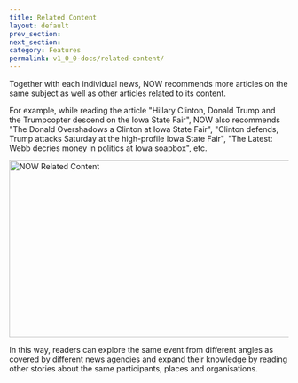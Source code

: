 ```yaml
---
title: Related Content
layout: default
prev_section:
next_section:
category: Features
permalink: v1_0_0-docs/related-content/
---
```

Together with each individual news, NOW recommends more articles on the same subject as well as other articles related to its content.

For example, while reading the article "Hillary Clinton, Donald Trump and the Trumpcopter descend on the Iowa State Fair", NOW also recommends "The Donald Overshadows a Clinton at Iowa State Fair", "Clinton defends, Trump attacks Saturday at the high-profile Iowa State Fair", "The Latest: Webb decries money in politics at Iowa soapbox", etc.

<img src="{{ site.baseurl }}/img/Related_Content.png" alt="NOW Related Content" style="width:800px;height:319px; margin: 0 auto">

In this way, readers can explore the same event from different angles as covered by different news agencies and expand their knowledge by reading other stories about the same participants, places and organisations.
